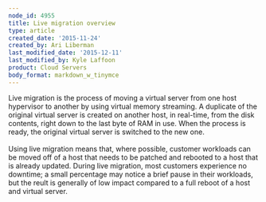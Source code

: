 ```yaml
---
node_id: 4955
title: Live migration overview
type: article
created_date: '2015-11-24'
created_by: Ari Liberman
last_modified_date: '2015-12-11'
last_modified_by: Kyle Laffoon
product: Cloud Servers
body_format: markdown_w_tinymce
---
```


<p>Live migration is the process of moving a virtual server from one host hypervisor to another by using virtual memory streaming. A duplicate of the original virtual server is created on another host, in real-time, from the disk contents, right down to the last byte of RAM in use. When the process is ready, the original virtual server is switched to the new one.<br />
&nbsp;<br />
Using live migration means that, where possible, customer workloads can be moved off of a host that needs to be patched and rebooted to a host that is already updated. During live migration, most customers experience no downtime; a small percentage may notice a brief pause in their workloads, but the reult is generally of low impact compared to a full reboot of a host and virtual server.</p>
